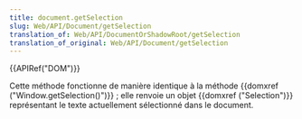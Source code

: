 ```yaml
---
title: document.getSelection
slug: Web/API/Document/getSelection
translation_of: Web/API/DocumentOrShadowRoot/getSelection
translation_of_original: Web/API/Document/getSelection
---
```


{{APIRef("DOM")}}

Cette méthode fonctionne de manière identique à la méthode {{domxref ("Window.getSelection()")}} ; elle renvoie un objet {{domxref ("Selection")}} représentant le texte actuellement sélectionné dans le document.
